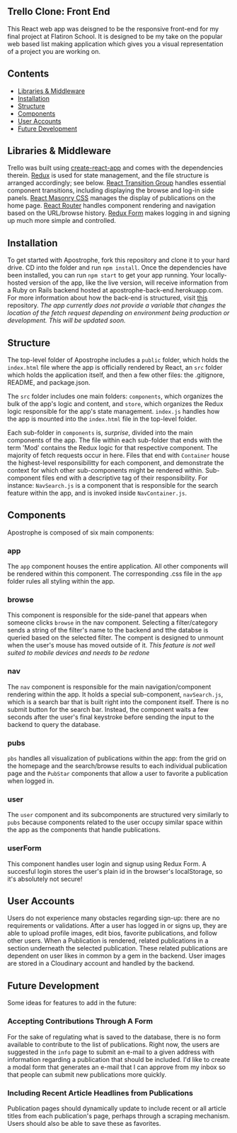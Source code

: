 ## Trello Clone: Front End

This React web app was deisgned to be the responsive front-end for my final project at Flatiron School. It is designed to be my take on the popular web based list making application which gives you a visual representation of a project you are working on. 

## Contents

- [Libraries & Middleware](#libraries--middleware)
- [Installation](#installation)
- [Structure](#structure)
- [Components](#components)
- [User Accounts](#user-accounts)
- [Future Development](#future-development)

## Libraries & Middleware

Trello was built using [create-react-app](https://github.com/facebook/create-react-app) and comes with the dependencies therein. [Redux](https://github.com/reduxjs/redux) is used for state management, and the file structure is arranged accordingly; see below. [React Transition Group](https://github.com/reactjs/react-transition-group) handles essential component transitions, including displaying the browse and log-in side panels. [React Masonry CSS](https://github.com/paulcollett/react-masonry-css) manages the display of publications on the home page. [React Router](https://github.com/ReactTraining/react-router) handles component rendering and navigation based on the URL/browse history. [Redux Form](https://github.com/erikras/redux-form) makes logging in and signing up much more simple and controlled. 

## Installation 

To get started with Apostrophe, fork this repository and clone it to your hard drive. CD into the folder and run ```npm install```. Once the dependencies have been installed, you can run ```npm start``` to get your app running. Your locally-hosted version of the app, like the live version, will receive information from a Ruby on Rails backend hosted at apostrophe-back-end.herokuapp.com. For more information about how the back-end is structured, visit [this](https://github.com/critsmet/apostrophe-back-end) repository. *The app currently does not provide a variable that changes the location of the fetch request depending on environment being production or development. This will be updated soon.* 

## Structure

The top-level folder of Apostrophe includes a `public` folder, which holds the `index.html` file where the app is officially rendered by React, an `src` folder which holds the application itself, and then a few other files: the .gitignore, README, and package.json. 

The `src` folder includes one main folders: `components`, which organizes the bulk of the app's logic and content, and `store`, which organizes the Redux logic responsible for the app's state management. `index.js` handles how the app is mounted into the `index.html` file in the top-level folder. 

Each sub-folder in `components` is, *surprise*, divided into the main components of the app. The file within each sub-folder that ends with the term 'Mod' contains the Redux logic for that respective component. The majority of fetch requests occur in here. Files that end with `Container` house the highest-level responsibilitty for each component, and demonstrate the context for which other sub-components might be rendered within. Sub-component files end with a descriptive tag of their responsibility. For instance: `NavSearch.js` is a component that is responsible for the search feature within the app, and is invoked inside `NavContainer.js`. 

## Components

Apostrophe is composed of six main components:

### app 

The `app` component houses the entire application. All other components will be rendered within this component. The corresponding .css file in the `app` folder rules all styling within the app.

### browse

This component is responsible for the side-panel that appears when someone clicks `browse` in the nav component. Selecting a filter/category sends a string of the filter's name to the backend and tthe databse is queried based on the selected filter. The compent is designed to unmount when the user's mouse has moved outside of it. *This feature is not well suited to mobile devices and needs to be redone*

### nav

The `nav` component is responsible for the main navigation/component rendering within the app. It holds a special sub-component, `navSearch.js`, which is a search bar that is built right into the component itself. There is no submit button for the search bar. Instead, the component waits a few seconds after the user's final keystroke before sending the input to the backend to query the database. 

### pubs

`pbs` handles all visualization of publications within the app: from the grid on the homepage and the search/browse results to each individual publication page and the `PubStar` components that allow a user to favorite a publication when logged in. 

### user

The `user` component and its subcomponents are structured very similarly to `pubs` because components related to the user occupy similar space within the app as the components that handle publications. 

### userForm

This component handles user login and signup using Redux Form. A succesful login stores the user's plain id in the browser's localStorage, so it's absolutely not secure! 


## User Accounts

Users do not experience many obstacles regarding sign-up: there are no requirements or validations. After a user has logged in or signs up, they are able to upload profile images, edit bios, favorite publications, and follow other users. When a Publication is rendered, related publications in a section underneath the selected publication. These related publications are dependent on user likes in common by a gem in the backend. User images are stored in a Cloudinary account and handled by the backend. 

## Future Development

Some ideas for features to add in the future:

### Accepting Contributions Through A Form

For the sake of regulating what is saved to the database, there is no form available to contribute to the list of publications. Right now, the users are suggested in the `info` page to submit an e-mail to a given address with information regarding a publication that should be included. I'd like to create a modal form that generates an e-mail that I can approve from my inbox so that people can submit new publications more quickly. 

### Including Recent Article Headlines from Publications

Publication pages should dynamically update to include recent or all article titles from each publication's page, perhaps through a scraping mechanism. Users should also be able to save these as favorites. 
